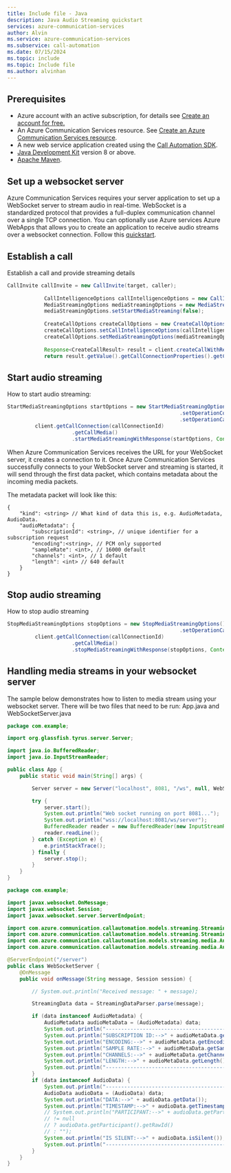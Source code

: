 ```yaml
---
title: Include file - Java
description: Java Audio Streaming quickstart
services: azure-communication-services
author: Alvin
ms.service: azure-communication-services
ms.subservice: call-automation
ms.date: 07/15/2024
ms.topic: include
ms.topic: Include file
ms.author: alvinhan
---
```


## Prerequisites

- Azure account with an active subscription, for details see [Create an account for free.](https://azure.microsoft.com/free/)
- An Azure Communication Services resource. See [Create an Azure Communication Services resource](../../../quickstarts/create-communication-resource.md?tabs=windows&pivots=platform-azp).
- A new web service application created using the [Call Automation SDK](../../../quickstarts/call-automation/callflows-for-customer-interactions.md).
- [Java Development Kit](/java/azure/jdk/?preserve-view=true&view=azure-java-stable) version 8 or above.
- [Apache Maven](https://maven.apache.org/download.cgi).

## Set up a websocket server
Azure Communication Services requires your server application to set up a WebSocket server to stream audio in real-time. WebSocket is a standardized protocol that provides a full-duplex communication channel over a single TCP connection. 
You can optionally use Azure services Azure WebApps that allows you to create an application to receive audio streams over a websocket connection. Follow this [quickstart](https://azure.microsoft.com/blog/introduction-to-websockets-on-windows-azure-web-sites/).

## Establish a call
Establish a call and provide streaming details

``` Java
CallInvite callInvite = new CallInvite(target, caller);  
              
            CallIntelligenceOptions callIntelligenceOptions = new CallIntelligenceOptions().setCognitiveServicesEndpoint(appConfig.getCognitiveServiceEndpoint());  
            MediaStreamingOptions mediaStreamingOptions = new MediaStreamingOptions(appConfig.getWebSocketUrl(), MediaStreamingTransport.WEBSOCKET, MediaStreamingContentType.AUDIO, MediaStreamingAudioChannel.UNMIXED);  
            mediaStreamingOptions.setStartMediaStreaming(false);  
          
            CreateCallOptions createCallOptions = new CreateCallOptions(callInvite, appConfig.getCallBackUri());  
            createCallOptions.setCallIntelligenceOptions(callIntelligenceOptions);  
            createCallOptions.setMediaStreamingOptions(mediaStreamingOptions);  
  
            Response<CreateCallResult> result = client.createCallWithResponse(createCallOptions, Context.NONE);  
            return result.getValue().getCallConnectionProperties().getCallConnectionId();  
```

## Start audio streaming

How to start audio streaming:
``` Java 
StartMediaStreamingOptions startOptions = new StartMediaStreamingOptions()  
                                                        .setOperationContext("startMediaStreamingContext")  
                                                        .setOperationCallbackUrl(appConfig.getBasecallbackuri());  
         client.getCallConnection(callConnectionId)  
                     .getCallMedia()  
                     .startMediaStreamingWithResponse(startOptions, Context.NONE);      
```
When Azure Communication Services receives the URL for your WebSocket server, it creates a connection to it. Once Azure Communication Services successfully connects to your WebSocket server and streaming is started, it will send through the first data packet, which contains metadata about the incoming media packets.

The metadata packet will look like this:
``` Code
{ 
    "kind": <string> // What kind of data this is, e.g. AudioMetadata, AudioData. 
    "audioMetadata": { 
        "subscriptionId": <string>, // unique identifier for a subscription request 
        "encoding":<string>, // PCM only supported 
        "sampleRate": <int>, // 16000 default 
        "channels": <int>, // 1 default 
        "length": <int> // 640 default 
    } 
} 
```


## Stop audio streaming
How to stop audio streaming
``` Java
StopMediaStreamingOptions stopOptions = new StopMediaStreamingOptions()  
                                                        .setOperationCallbackUrl(appConfig.getBasecallbackuri());  
         client.getCallConnection(callConnectionId)  
                     .getCallMedia()  
                     .stopMediaStreamingWithResponse(stopOptions, Context.NONE);
```

## Handling media streams in your websocket server
The sample below demonstrates how to listen to media stream using your websocket server.  There will be two files that need to be run: App.java and WebSocketServer.java

``` App.java
package com.example;

import org.glassfish.tyrus.server.Server;

import java.io.BufferedReader;
import java.io.InputStreamReader;

public class App {
    public static void main(String[] args) {

        Server server = new Server("localhost", 8081, "/ws", null, WebSocketServer.class);

        try {
            server.start();
            System.out.println("Web socket running on port 8081...");
            System.out.println("wss://localhost:8081/ws/server");
            BufferedReader reader = new BufferedReader(new InputStreamReader(System.in));
            reader.readLine();
        } catch (Exception e) {
            e.printStackTrace();
        } finally {
            server.stop();
        }
    }
}
```
``` WebSocketServer.java
package com.example;

import javax.websocket.OnMessage;
import javax.websocket.Session;
import javax.websocket.server.ServerEndpoint;

import com.azure.communication.callautomation.models.streaming.StreamingData;
import com.azure.communication.callautomation.models.streaming.StreamingDataParser;
import com.azure.communication.callautomation.models.streaming.media.AudioData;
import com.azure.communication.callautomation.models.streaming.media.AudioMetadata;

@ServerEndpoint("/server")
public class WebSocketServer {
    @OnMessage
    public void onMessage(String message, Session session) {

        // System.out.println("Received message: " + message);

        StreamingData data = StreamingDataParser.parse(message);

        if (data instanceof AudioMetadata) {
            AudioMetadata audioMetaData = (AudioMetadata) data;
            System.out.println("----------------------------------------------------------------");
            System.out.println("SUBSCRIPTION ID:-->" + audioMetaData.getMediaSubscriptionId());
            System.out.println("ENCODING:-->" + audioMetaData.getEncoding());
            System.out.println("SAMPLE RATE:-->" + audioMetaData.getSampleRate());
            System.out.println("CHANNELS:-->" + audioMetaData.getChannels());
            System.out.println("LENGTH:-->" + audioMetaData.getLength());
            System.out.println("----------------------------------------------------------------");
        }
        if (data instanceof AudioData) {
            System.out.println("----------------------------------------------------------------");
            AudioData audioData = (AudioData) data;
            System.out.println("DATA:-->" + audioData.getData());
            System.out.println("TIMESTAMP:-->" + audioData.getTimestamp());
            // System.out.println("PARTICIPANT:-->" + audioData.getParticipant().getRawId()
            // != null
            // ? audioData.getParticipant().getRawId()
            // : "");
            System.out.println("IS SILENT:-->" + audioData.isSilent());
            System.out.println("----------------------------------------------------------------");
        }
    }
}
```
